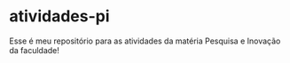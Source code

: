 # atividades-pi
Esse é meu repositório para as atividades da matéria Pesquisa e Inovação da faculdade!
